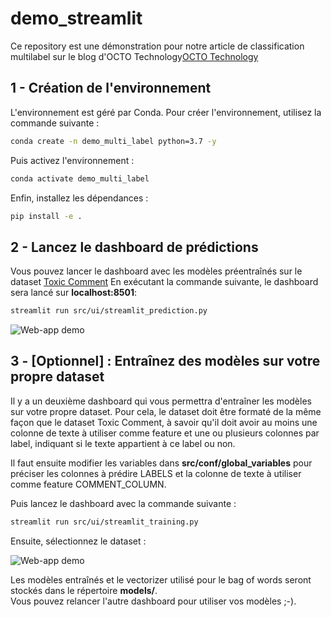 # demo_streamlit
Ce repository est une démonstration pour notre article de classification multilabel sur le blog d'OCTO Technology[OCTO Technology](https://lien_a_remplir)

## 1 - Création de l'environnement
L'environnement est géré par Conda. Pour créer l'environnement, utilisez la commande suivante :
```bash
conda create -n demo_multi_label python=3.7 -y
```

Puis activez l'environnement :
```bash
conda activate demo_multi_label
```

Enfin, installez les dépendances :
```bash
pip install -e .
```

## 2 - Lancez le dashboard de prédictions
Vous pouvez lancer le dashboard avec les modèles préentraînés sur le dataset [Toxic Comment](https://www.kaggle.com/c/jigsaw-toxic-comment-classification-challenge)
En exécutant la commande suivante, le dashboard sera lancé sur __localhost:8501__: 
```bash
streamlit run src/ui/streamlit_prediction.py
```

![Web-app demo](images/demo.gif)


## 3 - [Optionnel] : Entraînez des modèles sur votre propre dataset
Il y a un deuxième dashboard qui vous permettra d'entraîner les modèles sur votre propre dataset. Pour cela, le dataset doit être formaté de la même façon que le dataset Toxic Comment, à savoir qu'il doit avoir au moins une colonne de texte à utiliser comme feature et une ou plusieurs colonnes par label, indiquant si le texte appartient à ce label ou non.

Il faut ensuite modifier les variables dans **src/conf/global_variables** pour préciser les colonnes à prédire LABELS et la colonne de texte à utiliser comme feature COMMENT_COLUMN. 

Puis lancez le dashboard avec la commande suivante : 
```bash
streamlit run src/ui/streamlit_training.py
```

Ensuite, sélectionnez le dataset : 

![Web-app demo](images/demo.gif)

Les modèles entraînés et le vectorizer utilisé pour le bag of words seront stockés dans le répertoire **models/**.  
Vous pouvez relancer l'autre dashboard pour utiliser vos modèles ;-).